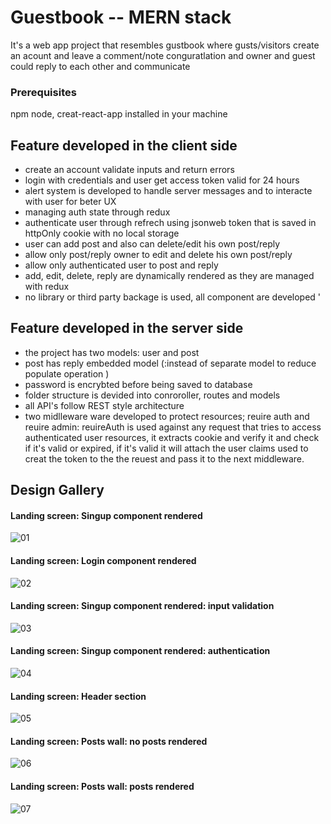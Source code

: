 # Guestbook -- MERN stack

It's a web app project that resembles gustbook where gusts/visitors create an acount and leave a comment/note conguratlation and owner and guest could reply to each other and communicate


### Prerequisites

npm node, creat-react-app installed in  your machine 





## Feature developed in the client side

- create an account validate inputs and return errors
- login with credentials and user get access token valid for 24 hours
- alert system is developed to handle server messages and to interacte with user for beter UX
- managing auth state through redux 
- authenticate user through refrech using jsonweb token that is saved in httpOnly cookie with no local storage 
- user can add post and also can delete/edit his own post/reply
- allow only post/reply owner to edit and delete his own post/reply
- allow only authenticated user to post and reply
- add, edit, delete, reply are dynamically rendered as they are managed with redux
- no library or third party backage is used, all component are developed
'

## Feature developed in the server side

- the project has two models: user and post
- post has reply embedded model (:instead of separate model to reduce populate operation )
- password is encrybted before being saved to database
- folder structure is devided into conroroller, routes and models
- all API's follow REST style architecture 
- two midlleware ware developed to protect resources; reuire auth and reuire admin:
    reuireAuth is used against any request that tries to access authenticated user resources, it extracts cookie and verify it and 
    check if it's valid or expired, if it's valid it will attach the user claims used to creat the token to the the reuest and pass it to the next middleware.


## Design Gallery

#### Landing screen: Singup component rendered
![01](https://user-images.githubusercontent.com/58465052/93178457-92b64400-f734-11ea-8056-0569b55001aa.png)
#### Landing screen: Login component rendered
![02](https://user-images.githubusercontent.com/58465052/93179935-aa8ec780-f736-11ea-93db-4f365c0df955.png)
#### Landing screen: Singup component rendered: input validation
![03](https://user-images.githubusercontent.com/58465052/93181353-a95e9a00-f738-11ea-9bb5-595b5634e2a6.png)
#### Landing screen: Singup component rendered: authentication
![04](https://user-images.githubusercontent.com/58465052/93182113-95fffe80-f739-11ea-9dda-1ccb7be69f01.jpg)
#### Landing screen: Header section
![05](https://user-images.githubusercontent.com/58465052/93182513-10308300-f73a-11ea-8e0b-c88865907ddc.jpg)
#### Landing screen: Posts wall: no posts rendered
![06](https://user-images.githubusercontent.com/58465052/93182844-77e6ce00-f73a-11ea-9130-07a0e7149788.jpg)
#### Landing screen: Posts wall: posts rendered
![07](https://user-images.githubusercontent.com/58465052/93184317-5edf1c80-f73c-11ea-80aa-b1d65c2194d7.jpg)




